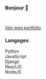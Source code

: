 ### Bonjour 👋
</br>

[Voir mon portfolio](http://tbonnard.pythonanywhere.com/)
</br>

### Langages
Python
</br>JavaScript
</br>Django
</br>ReactJS
</br>NodeJS

